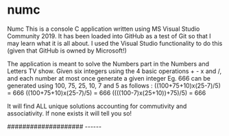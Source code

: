 # numc
Numc
This is a console C application written using MS Visual Studio Community 2019.
It has been loaded into GitHub as a test of Git so that I may learn what it is all about.
I used the Visual Studio functionality to do this (given that GitHub is owned by Microsoft!)

The application is meant to solve the Numbers part in the Numbers and Letters TV show.
Given six integers using the 4 basic operations + - x and /, and each number at most once generate a given integer
Eg. 666 can be generated using 100, 75, 25, 10, 7 and 5 as follows :
((100+75+10)x(25-7)/5) = 666
((100+75+10)x(25-7)/5) = 666
((((100-7)x(25+10))+75)/5) = 666

It will find ALL unique solutions accounting for commutivity and associativity. If none exists it will tell you so!

#################### ------
